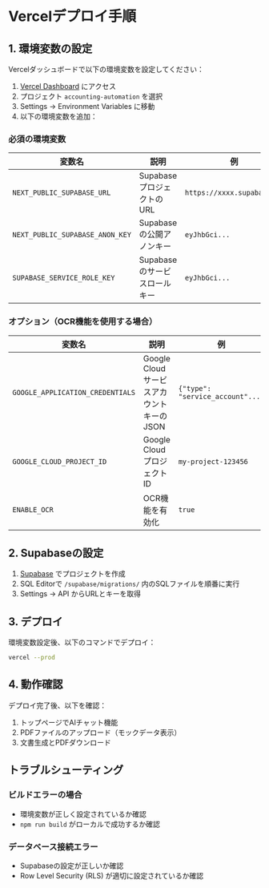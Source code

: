 # Vercelデプロイ手順

## 1. 環境変数の設定

Vercelダッシュボードで以下の環境変数を設定してください：

1. [Vercel Dashboard](https://vercel.com/dashboard) にアクセス
2. プロジェクト `accounting-automation` を選択
3. Settings → Environment Variables に移動
4. 以下の環境変数を追加：

### 必須の環境変数

| 変数名 | 説明 | 例 |
|--------|------|-----|
| `NEXT_PUBLIC_SUPABASE_URL` | SupabaseプロジェクトのURL | `https://xxxx.supabase.co` |
| `NEXT_PUBLIC_SUPABASE_ANON_KEY` | Supabaseの公開アノンキー | `eyJhbGci...` |
| `SUPABASE_SERVICE_ROLE_KEY` | Supabaseのサービスロールキー | `eyJhbGci...` |

### オプション（OCR機能を使用する場合）

| 変数名 | 説明 | 例 |
|--------|------|-----|
| `GOOGLE_APPLICATION_CREDENTIALS` | Google Cloud サービスアカウントキーのJSON | `{"type": "service_account"...}` |
| `GOOGLE_CLOUD_PROJECT_ID` | Google CloudプロジェクトID | `my-project-123456` |
| `ENABLE_OCR` | OCR機能を有効化 | `true` |

## 2. Supabaseの設定

1. [Supabase](https://supabase.com) でプロジェクトを作成
2. SQL Editorで `/supabase/migrations/` 内のSQLファイルを順番に実行
3. Settings → API からURLとキーを取得

## 3. デプロイ

環境変数設定後、以下のコマンドでデプロイ：

```bash
vercel --prod
```

## 4. 動作確認

デプロイ完了後、以下を確認：

1. トップページでAIチャット機能
2. PDFファイルのアップロード（モックデータ表示）
3. 文書生成とPDFダウンロード

## トラブルシューティング

### ビルドエラーの場合
- 環境変数が正しく設定されているか確認
- `npm run build` がローカルで成功するか確認

### データベース接続エラー
- Supabaseの設定が正しいか確認
- Row Level Security (RLS) が適切に設定されているか確認
